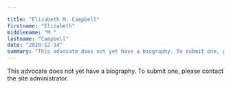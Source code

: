 ```yaml
---

title: "Elizabeth M. Campbell"
firstname: "Elizabeth"
middlename: "M."
lastname: "Campbell"
date: "2020-12-14"
summary: "This advocate does not yet have a biography. To submit one, please contact the site administrator."
---
```

This advocate does not yet have a biography. To submit one, please contact the site administrator.

